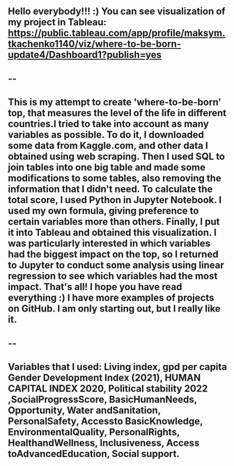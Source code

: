 Hello everybody!!! :) You can see visualization of my project in Tableau: https://public.tableau.com/app/profile/maksym.tkachenko1140/viz/where-to-be-born-update4/Dashboard1?publish=yes
--
--
--
This is my attempt to create 'where-to-be-born' top, that measures the level of the life in different countries.I tried to take into account as many variables as possible. To do it, I downloaded some data from Kaggle.com, and other data I obtained using web scraping. Then I used SQL to join tables into one big table and made some modifications to some tables, also removing the information that I didn't need. To calculate the total score, I used Python in Jupyter Notebook. I used my own formula, giving preference to certain variables more than others. Finally, I put it into Tableau and obtained this visualization. I was particularly interested in which variables had the biggest impact on the top, so I returned to Jupyter to conduct some analysis using linear regression to see which variables had the most impact. That's all! I hope you have read everything :) I have more examples of projects on GitHub. I am only starting out, but I really like it.
--
--
--
Variables that I used: Living index,	gpd per capita	Gender Development Index (2021),	HUMAN CAPITAL INDEX 2020,	Political stability 2022	,SocialProgressScore,	BasicHumanNeeds,	Opportunity,	Water andSanitation,	PersonalSafety,	Accessto BasicKnowledge,	EnvironmentalQuality,	PersonalRights,	HealthandWellness,	Inclusiveness,	Access toAdvancedEducation,	Social support.
--
